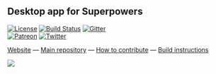 ## Desktop app for Superpowers

[![License](https://img.shields.io/badge/license-ISC-blue.svg)](https://github.com/superpowers/superpowers-app/blob/master/LICENSE.txt)
[![Build Status](https://travis-ci.org/superpowers/superpowers-app.svg?branch=master)](https://travis-ci.org/superpowers/superpowers-app)
[![Gitter](https://img.shields.io/gitter/room/superpowers/dev.svg)](https://gitter.im/superpowers/dev)  
[![Patreon](https://img.shields.io/badge/patreon-support%20us-brightgreen.svg)](https://www.patreon.com/SparklinLabs)
[![Twitter](https://img.shields.io/twitter/follow/SuperpowersDev.svg?style=social)](https://twitter.com/SuperpowersDev)

[Website](http://superpowers-html5.com/) —
[Main repository](https://github.com/superpowers/superpowers) —
[How to contribute](http://docs.superpowers-html5.com/en/development/how-to-contribute) —
[Build instructions](http://docs.superpowers-html5.com/en/development/building-superpowers)

![](http://i.imgur.com/fjVk2GV.gif)
